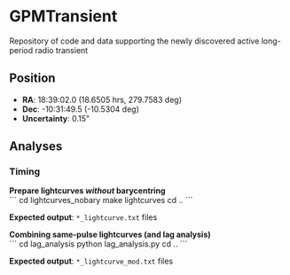 # GPMTransient
Repository of code and data supporting the newly discovered active long-period radio transient

## Position

- **RA**: 18:39:02.0 (18.6505 hrs, 279.7583 deg)
- **Dec**: -10:31:49.5 (-10.5304 deg)
- **Uncertainty**: 0.15"

## Analyses

### Timing

<detail>
<summary><b>Prepare lightcurves <i>without</i> barycentring</b></summary>
```
cd lightcurves_nobary
make lightcurves
cd ..
```

**Expected output**: `*_lightcurve.txt` files
</detail>

<detail>
<summary><b>Combining same-pulse lightcurves (and lag analysis)</b></summary>
```
cd lag_analysis
python lag_analysis.py
cd ..
```

**Expected output**: `*_lightcurve_mod.txt` files
</detail>

<detail>
<summary><b>
